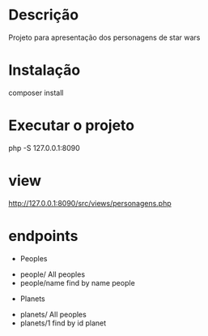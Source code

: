 # Descrição
Projeto para apresentação dos personagens de star wars

# Instalação
composer install 

# Executar o projeto
php -S 127.0.0.1:8090

# view 
http://127.0.0.1:8090/src/views/personagens.php

# endpoints

 * Peoples
 - people/ All peoples
 - people/name find by name people
 * Planets
 - planets/ All peoples
 - planets/1 find by id planet